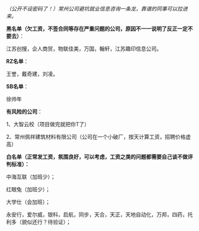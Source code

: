 *（公开不设密码了！）常州公司避坑就业信息咨询一条龙，靠谱的同事可以拉进来。*

**黑名单（欠工资，不签合同等存在严重问题的公司，原因不一一说明了反正一定不要去）**：

江苏创搜，企人商贸，物联佳美，万国，翰轩，江苏趣印信息公司。

**RZ名单**：

王誉，戴奇建，刘凌。

**SB名单**：

徐帅年

**有风险的公司**：

1、大智云校（项目做完就把你T了）

2、常州佩祥建筑材料有限公司（公司在一个小破厂，按天计算工资，招聘价格虚高）

 

**白名单（正常发工资，氛围良好，可以考虑，工资之类的问题都需要自己谈不做评判标准）：**

中海互联（加班少）；

红眼兔（加班少）；

大学仕（会加班）；

永安行，爱尔威，银科，启航，同步，天合，天正，天地自动化，万邦，四药，托利多（貌似还行？待验证）；
